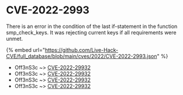 # CVE-2022-2993

There is an error in the condition of the last if-statement in the function smp_check_keys. It was rejecting current keys if all requirements were unmet.

{% embed url="https://github.com/Live-Hack-CVE/full_database/blob/main/cves/2022/CVE-2022-2993.json" %}


* Off3nS3c ~> [CVE-2022-29932](https://www.alice-snow.ru/2022/database/cve-2022-2993/cve-2022-29932-off3ns3c)
* Off3nS3c ~> [CVE-2022-29932](https://www.alice-snow.ru/2022/database/cve-2022-2993/cve-2022-29932-off3ns3c)
* Off3nS3c ~> [CVE-2022-29932](https://www.alice-snow.ru/2022/database/cve-2022-2993/cve-2022-29932-off3ns3c)
* Off3nS3c ~> [CVE-2022-29932](https://www.alice-snow.ru/2022/database/cve-2022-2993/cve-2022-29932-off3ns3c)